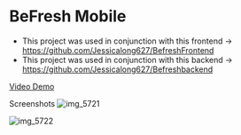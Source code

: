 # BeFresh Mobile
* This project was used in conjunction with this frontend -> https://github.com/Jessicalong627/BefreshFrontend
* This project was used in conjunction with this backend -> https://github.com/Jessicalong627/Befreshbackend

[Video Demo](https://www.dropbox.com/s/hywp551suqewpig/befreshmobile.mp4?dl=0)

Screenshots
![img_5721](https://user-images.githubusercontent.com/35347408/47804676-ca1bd300-dd0b-11e8-89d1-dd6007ec0061.PNG)

![img_5722](https://user-images.githubusercontent.com/35347408/47804605-9f317f00-dd0b-11e8-9e5e-f7d6792c19a0.PNG)
